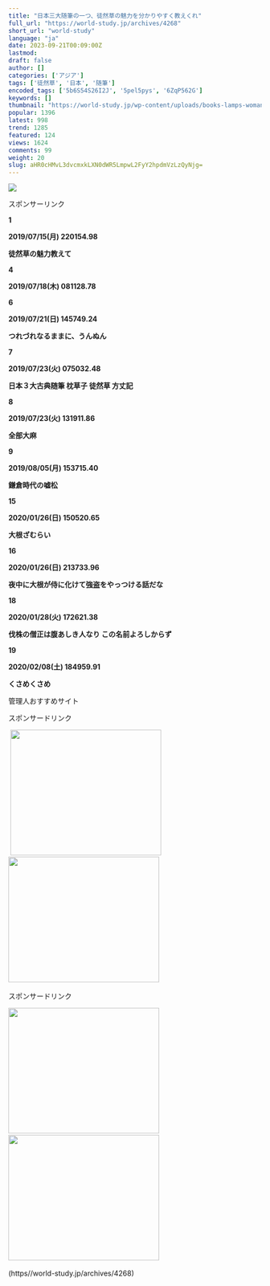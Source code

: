 ```yaml
---
title: "日本三大随筆の一つ、徒然草の魅力を分かりやすく教えくれ"
full_url: "https://world-study.jp/archives/4268"
short_url: "world-study"
language: "ja"
date: 2023-09-21T00:09:00Z
lastmod: 
draft: false
author: []
categories: ['アジア']
tags: ['徒然草', '日本', '随筆']
encoded_tags: ['5b6S54S26I2J', '5pel5pys', '6ZqP562G']
keywords: []
thumbnail: "https://world-study.jp/wp-content/uploads/books-lamps-woman-small-woman-5651702.jpg"
popular: 1396
latest: 998
trend: 1285
featured: 124
views: 1624
comments: 99
weight: 20
slug: aHR0cHMvL3dvcmxkLXN0dWR5LmpwL2FyY2hpdmVzLzQyNjg=
---
```


![](https://world-study.jp/wp-content/uploads/books-lamps-woman-small-woman-5651702.jpg)

<div><p class='ps-label'>スポンサーリンク</p><p class='ps-widget'></p><p class='t_h'><p><strong>1 <p> 2019/07/15(月) 220154.98 </p></strong></p></p><p class='t_b'><p><strong> 徒然草の魅力教えて </strong></p></p><p></p><p class='t_b'><p><strong>4 <p> 2019/07/18(木) 081128.78 </p></strong></p></p><p class='t_h'><p><strong>6 <p> 2019/07/21(日) 145749.24 </p></strong></p></p><p class='t_b'><p><strong> つれづれなるままに、うんぬん </strong></p></p><p class='t_h'><p><strong>7 <p> 2019/07/23(火) 075032.48 </p></strong></p></p><p class='t_b'><p><strong> 日本３大古典随筆 枕草子 徒然草 方丈記 </strong></p></p><p class='t_h'><p><strong>8 <p> 2019/07/23(火) 131911.86 </p></strong></p></p><p class='t_b'><p><strong> 全部大麻 </strong></p></p><p class='t_h'><p><strong>9 <p> 2019/08/05(月) 153715.40 </p></strong></p></p><p class='t_b'><p><strong> 鎌倉時代の嘘松 </strong></p></p><p class='t_h'><p><strong>15 <p> 2020/01/26(日) 150520.65 </p></strong></p></p><p class='t_b'><p><strong> 大根ざむらい </strong></p></p><p class='t_h'><p><strong>16 <p> 2020/01/26(日) 213733.96 </p></strong></p></p><p class='t_b'><p><strong> 夜中に大根が侍に化けて強盗をやっつける話だな </strong></p></p><p class='t_h'><p><strong>18 <p> 2020/01/28(火) 172621.38 </p></strong></p></p><p class='t_b'><p><strong> 伐株の僧正は腹あしき人なり この名前よろしからず </strong></p></p><p class='t_h'><p><strong>19 <p> 2020/02/08(土) 184959.91 </p></strong></p></p><p class='t_b'><p><strong> くさめくさめ </strong></p></p> <p class='textwidget custom-html-widget'></p><p class='top_rss_down_title'> 管理人おすすめサイト </p> <p class='rss4'> </p><p class='posts-under-1'>スポンサードリンク</p><a href='https//hb.afl.rakuten.co.jp/hsc/22147dca.3eb27a4d.22147dcb.ab9930ba/?link_type=pict&ut=eyJwYWdlIjoic2hvcCIsInR5cGUiOiJwaWN0IiwiY29sIjoxLCJjYXQiOiI0NCIsImJhbiI6IjQ2MDEzNSIsImFtcCI6ZmFsc2V9' target='_blank' rel='nofollow sponsored noopener'><img src='https//hbb.afl.rakuten.co.jp/hsb/22147dca.3eb27a4d.22147dcb.ab9930ba/?me_id=1&me_adv_id=460135&t=pict' border='0' alt='' title=''></a> <a href='https//px.a8.net/svt/ejp?a8mat=3TD6WR+3C9O2A+2PEO+1I1IKX' rel='nofollow'> <img border='0' width='300' height='250' alt='' src='https//www23.a8.net/svt/bgt?aid=230722875202&wid=005&eno=01&mid=s00000012624009077000&mc=1'></a> <img border='0' width='1' height='1' src='https//www10.a8.net/0.gif?a8mat=3TD6WR+3C9O2A+2PEO+1I1IKX' alt=''> <a href='https//px.a8.net/svt/ejp?a8mat=3TD6WR+4491HU+54ZG+609HT' rel='nofollow'> <img border='0' width='300' height='250' alt='' src='https//www29.a8.net/svt/bgt?aid=230722875249&wid=005&eno=01&mid=s00000023974001009000&mc=1'></a> <img border='0' width='1' height='1' src='https//www18.a8.net/0.gif?a8mat=3TD6WR+4491HU+54ZG+609HT' alt=''> <p class='posts-under-1'>スポンサードリンク</p><a href='https//px.a8.net/svt/ejp?a8mat=3BQDI5+2RFHW2+3D3Q+65U41' rel='nofollow'> <img border='0' width='300' height='250' alt='' src='https//www28.a8.net/svt/bgt?aid=201104861167&wid=005&eno=01&mid=s00000015695001035000&mc=1'></a> <img border='0' width='1' height='1' src='https//www17.a8.net/0.gif?a8mat=3BQDI5+2RFHW2+3D3Q+65U41' alt=''> <a href='https//px.a8.net/svt/ejp?a8mat=3H5J7Z+P0B9U+50+35UAKX' rel='nofollow'> <img border='0' width='300' height='250' alt='' src='https//www23.a8.net/svt/bgt?aid=210210191042&wid=005&eno=01&mid=s00000000018019121000&mc=1'></a> <img border='0' width='1' height='1' src='https//www10.a8.net/0.gif?a8mat=3H5J7Z+P0B9U+50+35UAKX' alt=''> </div>

(https//world-study.jp/archives/4268)
